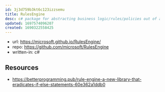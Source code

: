 ```yaml
---
id: 3j3d759b3kt6c123izzsemu
title: RulesEngine
desc: c# package for abstracting business logic/rules/policies out of a system
updated: 1697574096207
created: 1690322558425
---
```


- url: https://microsoft.github.io/RulesEngine/
- repo: https://github.com/microsoft/RulesEngine
- written-in: c#


## Resources

- https://betterprogramming.pub/rule-engine-a-new-library-that-eradicates-if-else-statements-60e362a1ddb0